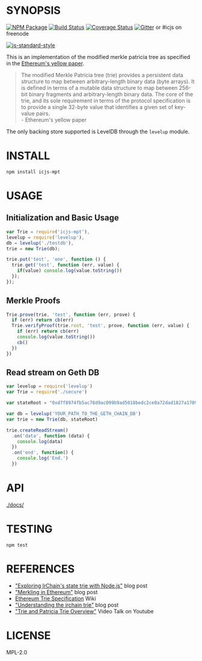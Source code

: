 # SYNOPSIS 
[![NPM Package](https://img.shields.io/npm/v/icjs-mpt.svg?style=flat-square)](https://www.npmjs.org/package/icjs-mpt)
[![Build Status](https://img.shields.io/travis/icjs/icjs-mpt.svg?branch=master&style=flat-square)](https://travis-ci.org/icjs/icjs-mpt)
[![Coverage Status](https://img.shields.io/coveralls/icjs/icjs-mpt.svg?style=flat-square)](https://coveralls.io/r/icjs/icjs-mpt)
[![Gitter](https://img.shields.io/gitter/room/irchain/icjs-lib.svg?style=flat-square)](https://gitter.im/irchain/icjs-lib) or #icjs on freenode

[![js-standard-style](https://cdn.rawgit.com/feross/standard/master/badge.svg)](https://github.com/feross/standard)  

This is an implementation of the modified merkle patricia tree as specified in the [Ethereum's yellow paper](http://gavwood.com/Paper.pdf).

> The modified Merkle Patricia tree (trie) provides a persistent data structure to map between arbitrary-length binary data (byte arrays). It is defined in terms of a mutable data structure to map between 256-bit binary fragments and arbitrary-length binary data. The core of the trie, and its sole requirement in terms of the protocol specification is to provide a single 32-byte value that identifies a given set of key-value pairs.   
  \- Ethereum's yellow paper  

The only backing store supported is LevelDB through the ```levelup``` module.

# INSTALL
 `npm install icjs-mpt`

# USAGE

## Initialization and Basic Usage

```javascript
var Trie = require('icjs-mpt'),
levelup = require('levelup'),
db = levelup('./testdb'),
trie = new Trie(db); 

trie.put('test', 'one', function () {
  trie.get('test', function (err, value) {
    if(value) console.log(value.toString())
  });
});
```

## Merkle Proofs

```javascript
Trie.prove(trie, 'test', function (err, prove) {
  if (err) return cb(err)
  Trie.verifyProof(trie.root, 'test', prove, function (err, value) {
    if (err) return cb(err)
    console.log(value.toString())
    cb()
  })
})
```

## Read stream on Geth DB

```javascript
var levelup = require('levelup')
var Trie = require('./secure')

var stateRoot = "0xd7f8974fb5ac78d9ac099b9ad5018bedc2ce0a72dad1827a1709da30580f0544" // Block #222

var db = levelup('YOUR_PATH_TO_THE_GETH_CHAIN_DB')
var trie = new Trie(db, stateRoot)

trie.createReadStream()
  .on('data', function (data) {
    console.log(data)
  })
  .on('end', function() { 
    console.log('End.')
  })
```

# API
[./docs/](./docs/index.md)

# TESTING
`npm test`

# REFERENCES

- ["Exploring IrChain's state trie with Node.js"](https://wanderer.github.io/irchain/nodejs/code/2014/05/21/using-irchains-tries-with-node/) blog post
- ["Merkling in Ethereum"](https://blog.irchain.org/2015/11/15/merkling-in-irchain/) blog post
- [Ethereum Trie Specification](https://github.com/irchain/wiki/wiki/Patricia-Tree) Wiki
- ["Understanding the irchain trie"](https://easythereentropy.wordpress.com/2014/06/04/understanding-the-irchain-trie/) blog post
- ["Trie and Patricia Trie Overview"](https://www.youtube.com/watch?v=jXAHLqQthKw&t=26s) Video Talk on Youtube

# LICENSE
MPL-2.0
